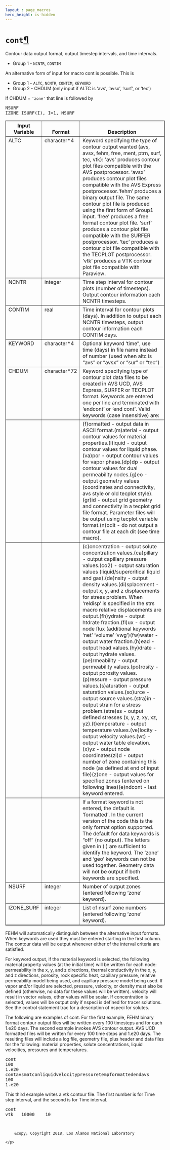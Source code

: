 ```yaml
---
layout : page_macros
hero_height: is-hidden
---
```


<h1><code class="docutils literal notranslate"><span class="pre">cont</span></code><a class="headerlink" href="#cont" title="Permalink to this headline">¶</a></h1>
<p>Contour data output format, output timestep intervals, and time intervals.</p>
<ul class="simple">
<li>Group 1 - <code class="docutils literal notranslate"><span class="pre">NCNTR</span></code>, <code class="docutils literal notranslate"><span class="pre">CONTIM</span></code></li>
</ul>
<p>An alternative form of input for macro cont is possible. This is</p>
<ul class="simple">
<li>Group 1 - <code class="docutils literal notranslate"><span class="pre">ALTC</span></code>, <code class="docutils literal notranslate"><span class="pre">NCNTR</span></code>, <code class="docutils literal notranslate"><span class="pre">CONTIM</span></code>, <code class="docutils literal notranslate"><span class="pre">KEYWORD</span></code></li>
<li>Group 2 - CHDUM (only input if ALTC is ‘avs’, ‘avsx’, ‘surf’, or ‘tec’)</li>
</ul>
<p>If CHDUM = <code class="docutils literal notranslate"><span class="pre">'zone'</span></code> that line is followed by</p>
<div class="code highlight-default notranslate"><div class="highlight"><pre><span></span><span class="n">NSURF</span>
<span class="n">IZONE_ISURF</span><span class="p">(</span><span class="n">I</span><span class="p">),</span> <span class="n">I</span><span class="o">=</span><span class="mi">1</span><span class="p">,</span> <span class="n">NSURF</span>
</pre></div>
</div>
<table border="1" class="docutils">
<colgroup>
<col width="1%" />
<col width="1%" />
<col width="98%" />
</colgroup>
<thead valign="bottom">
<tr class="row-odd"><th class="head">Input Variable</th>
<th class="head">Format</th>
<th class="head">Description</th>
</tr>
</thead>
<tbody valign="top">
<tr class="row-even"><td>ALTC</td>
<td>character*4</td>
<td>Keyword specifying the type of contour output wanted (avs, avsx, fehm, free, ment, ptrn, surf, tec, vtk): 'avs' produces contour plot files compatible with the AVS postprocessor. ‘avsx’ produces contour plot files compatible with the AVS Express postprocessor.‘fehm’ produces a binary output file. The same contour plot file is produced using the first form of Group1 input. ‘free’ produces a free format contour plot file. ‘surf’ produces a contour plot file compatible with the SURFER postprocessor. ‘tec’ produces a contour plot file compatible with the TECPLOT postprocessor. ‘vtk’ produces a VTK contour plot file compatible with Paraview. </td>
</tr>
<tr class="row-odd"><td>NCNTR</td>
<td>integer</td>
<td>Time step interval for contour plots (number of timesteps). Output contour information each NCNTR timesteps.</td>
</tr>
<tr class="row-even"><td>CONTIM</td>
<td>real</td>
<td>Time interval for contour plots (days). In addition to output each NCNTR timesteps, output contour information each CONTIM days.</td>
</tr>
<tr class="row-odd"><td>KEYWORD</td>
<td>character*4</td>
<td>Optional keyword ‘time”, use time (days) in file name instead of number (used when altc is “avs” or “avsx” or “sur” or “tec”)</td>
</tr>
<tr class="row-even"><td>CHDUM</td>
<td>character*72</td>
<td>Keyword specifying type of contour plot data files to be created in AVS UCD, AVS Express, SURFER or TECPLOT format. Keywords are entered one per line and terminated with ‘endcont’ or ‘end cont’. Valid keywords (case insensitive) are:</td>
</tr>
<tr class="row-odd"><td>&#160;</td>
<td>&#160;</td>
<td>(f)ormatted - output data in ASCII format.(m)aterial - output contour values for material properties.(l)iquid - output contour values for liquid phase.(va)por - output contour values for vapor phase.(dp)dp - output contour values for dual permeability nodes.(g)eo - output geometry values (coordinates and connectivity, avs style or old tecplot style).(gr)id - output grid geometry and connectivity in a tecplot grid file format. Parameter files will be output using tecplot variable format.(n)odit - do not output a contour file at each dit (see time macro).</td>
</tr>
<tr class="row-even"><td>&#160;</td>
<td>&#160;</td>
<td>(c)oncentration - output solute concentration values.(ca)pillary - output capillary pressure values.(co2) - output saturation values (liquid/supercritical liquid and gas).(de)nsity - output density values.(di)splacement - output x, y, and z displacements for stress problem. When ‘reldisp’ is specified in the strs macro relative displacements are output.(fh)ydrate - output htdrate fraction.(fl)ux - output node flux (additional keywords ‘net’ ‘volume’ ‘vwg’)(fw)water - output water fraction.(h)ead - output head values.(hy)drate - output hydrate values.(pe)rmeability - output permeability values.(po)rosity - output porosity values.(p)ressure - output pressure values.(s)aturation - output saturation values.(so)urce - output source values.(stra)in - output strain for a stress problem.(stre)ss - output defined stresses (x, y, z, xy, xz, yz).(t)emperature - output temperature values.(ve)locity - output velocity values.(wt) - output water table elevation.(x)yz - output node coordinates(zi)d - output number of zone containing this node (as defined at end of input file)(z)one - output values for specified zones (entered on following lines)(e)ndcont - last keyword entered.</td>
</tr>
<tr class="row-odd"><td>&#160;</td>
<td>&#160;</td>
<td>If a format keyword is not entered, the default is ‘formatted’. In the current version of the code this is the only format option supported. The default for data keywords is “off” (no output). The letters given in ( ) are sufficient to identify the keyword. The ‘zone’ and ‘geo’ keywords can not be used together. Geometry data will not be output if both keywords are specified.</td>
</tr>
<tr class="row-even"><td>NSURF</td>
<td>integer</td>
<td>Number of output zones (entered following ‘zone’ keyword).</td>
</tr>
<tr class="row-odd"><td>IZONE_SURF</td>
<td>integer</td>
<td>List of nsurf zone numbers (entered following ‘zone’ keyword).</td>
</tr>
</tbody>
</table>

<p>FEHM will automatically distinguish between the alternative input formats. When keywords are used they must be entered starting in the first column. The contour data will be output whenever either of the interval criteria are satisfied.</p>
<p>For keyword output, if the material keyword is selected, the following material property values (at the initial time) will be written for each node: permeability in the x, y, and z directions, thermal conductivity in the x, y, and z directions, porosity, rock specific heat, capillary pressure, relative permeability model being used, and capillary pressure model being used. If vapor and/or liquid are selected, pressure, velocity, or density must also be defined (otherwise, no data for these values will be written). velocity will result in vector values, other values will be scalar. If concentration is selected, values will be output only if nspeci is defined for tracer solutions. See the control statement trac for a description of nspeci for solutes.</p>
<p>The following are examples of cont. For the first example, FEHM binary format contour output files will be written every 100 timesteps and for each 1.e20 days. The second example invokes AVS contour output. AVS UCD formatted files will be written for every 100 time steps and 1.e20 days. The resulting files will include a log file, geometry file, plus header and data files for the following: material properties, solute concentrations, liquid velocities, pressures and temperatures.
</p>

<div class="code highlight-default notranslate"><div class="highlight"><pre><span></span><span class="n">cont</span>
<span class="mi">100</span>
<span class="mf">1.e20</span>
<span class="n">contavsmatconliquidvelocitypressuretempformattedendavs</span>
<span class="mi">100</span>
<span class="mf">1.e20</span>
</pre></div>
</div>

<p>This third example writes a vtk contour file. The first number is for Time step interval, and the second is for Time interval.</p>
<div>
<pre>
cont
vtk   10000    10
</pre>
</div>
<br>
  <div role="contentinfo">
    <p>
        
        &copy; Copyright 2018, Los Alamos National Laboratory

    </p>
  </div>
